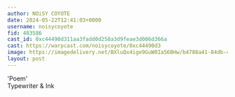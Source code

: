 ```yaml
---
author: NOiSY COYOTE
date: 2024-05-22T12:41:03+0000
username: noisycoyote
fid: 483586
cast_id: 0xc44490d311aa3fadd0d258a3d9feae3d006d366a
cast: https://warpcast.com/noisycoyote/0xc44490d3
image: https://imagedelivery.net/BXluQx4ige9GuW0Ia56BHw/b4788a41-84db-4be7-1ee5-8298ffc5d000/original
layout: post
---
```

'Poem'  
Typewriter & Ink  

<img src='https://imagedelivery.net/BXluQx4ige9GuW0Ia56BHw/b4788a41-84db-4be7-1ee5-8298ffc5d000/original' alt='' referrerpolicy='no-referrer'/>